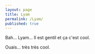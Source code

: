 ```yaml
---
layout: page
title: Lyam
permalink: /Lyam/
published: true
---
```


Bah... Lyam... Il est gentil et ça c'est cool.

Ouais... très très cool.
